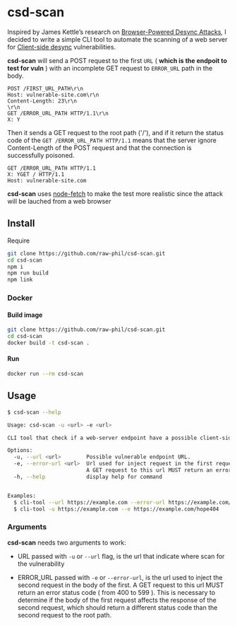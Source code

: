 # csd-scan
Inspired by James Kettle’s research on [Browser-Powered Desync Attacks](https://portswigger.net/research/browser-powered-desync-attacks), I decided to write a simple CLI tool 
to automate the scanning of a web server for [Client-side desync](https://portswigger.net/research/browser-powered-desync-attacks#csd) vulnerabilities.


**csd-scan** will send a POST request to the first `URL` ( **which is the endpoit to test for vuln** ) with an incomplete GET request to `ERROR_URL` path in the body.

```
POST /FIRST_URL_PATH\r\n
Host: vulnerable-site.com\r\n
Content-Length: 23\r\n
\r\n
GET /ERROR_URL_PATH HTTP/1.1\r\n
X: Y
```

Then it sends a GET request to the root path ('/'), and if it return the status code of the `GET /ERROR_URL_PATH HTTP/1.1` means that the server ignore Content-Length of the POST request and that the connection is successfully poisoned.

```
GET /ERROR_URL_PATH HTTP/1.1
X: YGET / HTTP/1.1
Host: vulnerable-site.com
```

**csd-scan** uses [node-fetch](https://www.npmjs.com/package/node-fetch) to make the test more realistic since the attack will be lauched from a web browser


## Install

Require 

```bash
git clone https://github.com/raw-phil/csd-scan.git
cd csd-scan
npm i
npm run build
npm link
```

### Docker

#### Build image
```bash
git clone https://github.com/raw-phil/csd-scan.git
cd csd-scan
docker build -t csd-scan .
```
#### Run
```bash
docker run --rm csd-scan
```

## Usage

```bash
$ csd-scan --help

Usage: csd-scan -u <url> -e <url>

CLI tool that check if a web-server endpoint have a possible client-side desync vulnerability.

Options:
  -u, --url <url>        Possible vulnerable endpoint URL.
  -e, --error-url <url>  Url used for inject request in the first request body.
                         A GET request to this url MUST return an error status code ( from 400 to 599 ).
  -h, --help             display help for command


Examples:
  $ cli-tool --url https://example.com --error-url https://example.com/hope404
  $ cli-tool -u https://example.com --e https://example.com/hope404
```


### Arguments
**csd-scan** needs two arguments to work:

- URL passed with `-u` or `--url` flag, is the url that indicate where scan for the vulnerability

- ERROR_URL passed with `-e` or `--error-url`, is the url used to inject the second request in the body of the first.
A GET request to this url MUST return an error status code ( from 400 to 599 ). This is necessary to determine if the body of the first request affects the response of the second request, which should return a different status code than the second request to the root path.